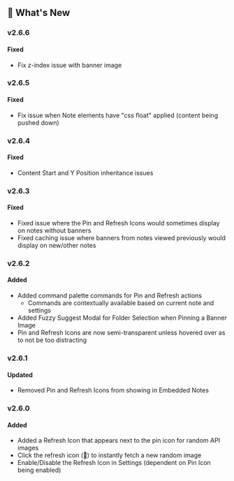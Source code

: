 ## 🎉 What's New

### v2.6.6
#### Fixed
- Fix z-index issue with banner image

### v2.6.5
#### Fixed
- Fix issue when Note elements have "css float" applied (content being pushed down)

### v2.6.4
#### Fixed
- Content Start and Y Position inheritance issues

### v2.6.3
#### Fixed
- Fixed issue where the Pin and Refresh Icons would sometimes display on notes without banners
- Fixed caching issue where banners from notes viewed previously would display on new/other notes

### v2.6.2

#### Added
- Added command palette commands for Pin and Refresh actions
  - Commands are contextually available based on current note and settings
- Added Fuzzy Suggest Modal for Folder Selection when Pinning a Banner Image
- Pin and Refresh Icons are now semi-transparent unless hovered over as to not be too distracting

### v2.6.1

#### Updated
- Removed Pin and Refresh Icons from showing in Embedded Notes

### v2.6.0

#### Added
- Added a Refresh Icon that appears next to the pin icon for random API images
- Click the refresh icon (🔄) to instantly fetch a new random image
- Enable/Disable the Refresh Icon in Settings (dependent on Pin Icon being enabled)
